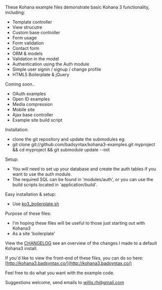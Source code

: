 These Kohana example files demonstrate basic Kohana 3 functionality, including:

* Template controller
* View strucutre
* Custom base controller
* Form usage
* Form validation
* Contact form
* ORM & models
* Validation in the model
* Authentication using the Auth module
* Simple user signin / signup / change profile
* HTML5 Boilerplate & jQuery

Coming soon..

* OAuth examples
* Open ID examples
* Media compression
* Mobile site
* Ajax base controller
* Example site build script

Installation:

* clone the git repository and update the submodules eg:
* git clone git://github.com/badsyntax/kohana3-examples.git myproject && cd myproject && git submodule update --init

Setup:

* You will need to set up your database and create the auth tables if you want to use the auth module. 
* The required SQL can be found in 'modules/auth', or you can use the build scripts located in 'application/build'.

Easy installation & setup:

* Use [ko3_boilerplate.sh](https://gist.github.com/707402)

Purpose of these files:

* I'm hoping these files will be useful to those just starting out with Kohana3
* As a site 'boilerplate' 

View the [CHANGELOG](https://github.com/badsyntax/kohana3-examples/blob/master/CHANGELOG.md) see an overview of the changes I made to a default Kohana3 install.

If you'd like to view the front-end of these files, you can do so here: [http://kohana3.badsyntax.co/](http://kohana3.badsyntax.co/)

Feel free to do what you want with the example code.

Suggestions welcome, send emails to willis.rh@gmail.com
